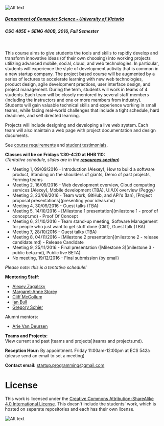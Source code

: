 ![Alt text](images/logo.png)

##### [Department of Computer Science - University of Victoria](http://www.csc.uvic.ca/)
##### CSC 485E + SENG 480B, 2016, Fall Semester
<br>

This course aims to give students the tools and skills to rapidly develop and transform innovative ideas (of their own choosing) into working projects utilizing advanced mobile, social, cloud, and web technologies. In particular, students will experience the style of development activity that is common in a new startup company. The project based course will be augmented by a series of lectures to accelerate learning with new web technologies, product design, agile development practices, user interface design, and project management. During the term, students will work in teams of 4 students. Each team will be closely mentored by several staff members (including the instructors and one or more members from industry). Students will gain valuable technical skills and experience working in small teams, while facing real-world challenges that include a tight schedule, hard deadlines, and self directed learning.

Projects will include designing and developing a live web system. Each team will also maintain a web page with project documentation and design documents.

See [course requirements](requirements.md) and [student testimonials](testimonials.md).

**Classes will be on Fridays 1:30-4:20 at HHB 110:**  
(*Tentative schedule, slides are in the [**resources section**](resources)*)

- Meeting 1, 09/09/2016 - Introduction (Alexey), How to build a software product, Standing on the shoulders of giants, Demo of past projects, Forming teams
- Meeting 2, 16/09/2016 - Web development overview, Cloud computing services (Alexey), Mobile development (TBA), UI/UX overview (Peggy)
- Meeting 3, 23/09/2016 - Team work, GitHub, and API's (Ian), [Project proposal presentations](presenting your ideas.md)
- Meeting 4, 30/09/2016 - Guest talks (TBA)
- Meeting 5, 14/10/2016 - [Milestone 1 presentation](milestone 1 - proof of concept.md) - Proof Of Concept
- Meeting 6, 21/10/2016 - Team stand-up meeting, Software Management for people who just want to get stuff done (Cliff), Guest talk (TBA)
- Meeting 7, 28/10/2016 - Guest talks (TBA)
- Meeting 8, 04/11/2016 - [Milestone 2 presentation](milestone 2 - release candidate.md) - Release Candidate
- Meeting 9, 25/11/2016 - Final presentation ([Milestone 3](milestone 3 - public beta.md), Public live BETA)
- No meeting, 19/12/2016 - Final submission (by email)

*Please note: this is a tentative schedule!*

**Mentoring Staff:**

- [Alexey Zagalsky](http://alexeyza.com/)
- [Margaret-Anne Storey](https://margaretannestorey.wordpress.com/)
- [Cliff McCollum](https://ca.linkedin.com/in/cliffmccollum)
- [Ian Bull](http://ianbull.com/)
- [Gregory Schier](http://schier.co/)

Alumni mentors:

- [Arie Van Deursen](http://www.st.ewi.tudelft.nl/~arie/)

**Teams and Projects:**  
View current and past [teams and projects](teams and projects.md).

**Reception Hour:** By appointment. Friday 11:00am-12:00pm at ECS 542a (please send an email to set a meeting) 

**Contact email:** [startup.programming@gmail.com](mailto:startup.programming@gmail.com)

# License
This work is licensed under the [Creative Commons Attribution-ShareAlike 4.0 International License](http://creativecommons.org/licenses/by-sa/4.0/). This doesn't include the students' work, which is hosted on separate repositories and each has their own license.

![Alt text](https://i.creativecommons.org/l/by-sa/4.0/88x31.png "Creative Commons Attribution-ShareAlike 4.0 International License")

